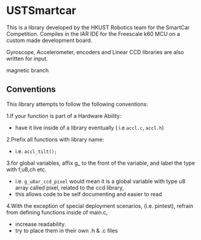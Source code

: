 USTSmartcar
===========

This is a library developed by the HKUST Robotics team for the SmartCar Competition. 
Compiles in the IAR IDE for the Freescale k60 MCU on a custom made development board.

Gyroscope, Accelerometer, encoders and Linear CCD libraries are also written for input.

magnetic branch


Conventions
-----------
This library attempts to follow the following conventions:

1.If your function is part of a Hardware Ability:
- have it live inside of a library eventually ( i.e `accl.c`, `accl.h`)

2.Prefix all functions with library name:
- i.e. `accl_tilt();`

3.for global variables, affix g_ to the front of the variable, and label the type with f,u8,ch etc.
- i.e. `g_u8ar_ccd_pixel` would mean it is a global variable with type u8 array called pixel, related to the ccd library,
- this allows code to be self documenting and easier to read

4.With the exception of special deployment scenarios, (i.e. pintest), refrain from defining functions inside of main.c, 
- increase readability. 
- try to place them in their own .h & .c files